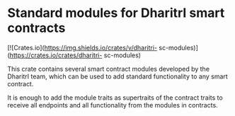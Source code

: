 # Standard modules for DharitrI smart contracts

[![Crates.io](https://img.shields.io/crates/v/dharitri-
sc-modules)](https://crates.io/crates/dharitri-
sc-modules)

This crate contains several smart contract modules developed by the DharitrI team, which can be used to add standard functionality to any smart contract.

It is enough to add the module traits as supertraits of the contract traits to receive all endpoints and all functionality from the modules in contracts.
